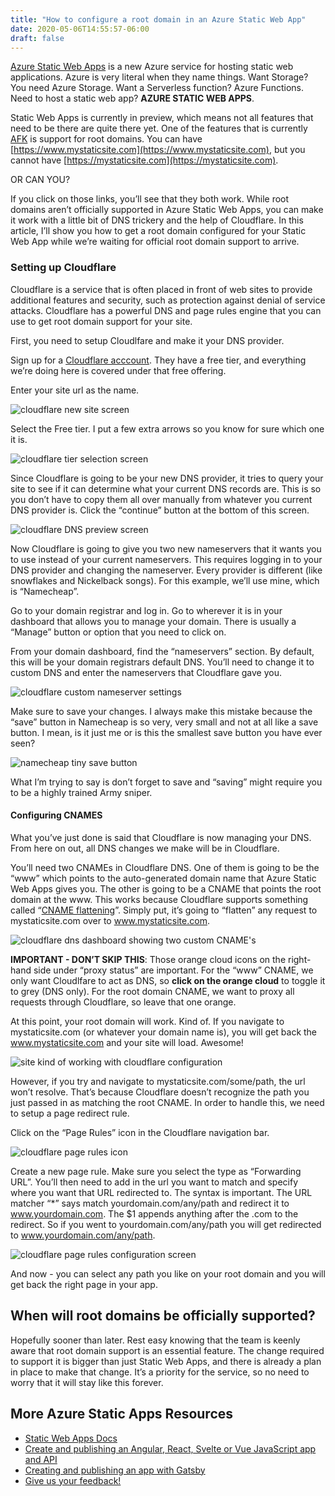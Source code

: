 ```yaml
---
title: "How to configure a root domain in an Azure Static Web App"
date: 2020-05-06T14:55:57-06:00
draft: false
---
```


[Azure Static Web Apps](https://docs.microsoft.com/en-us/azure/static-web-apps/?WT.mc_id=staticwebapps-docs-cxa) is a new Azure service for hosting static web applications. Azure is very literal when they name things. Want Storage? You need Azure Storage. Want a Serverless function? Azure Functions. Need to host a static web app? **AZURE STATIC WEB APPS**.

Static Web Apps is currently in preview, which means not all features that need to be there are quite there yet. One of the features that is currently [AFK](https://www.grammarly.com/blog/afk-meaning/) is support for root domains. You can have [https://www.mystaticsite.com](https://www.mystaticsite.com), but you cannot have [https://mystaticsite.com](https://mystaticsite.com).

OR CAN YOU?

If you click on those links, you’ll see that they both work. While root domains aren’t officially supported in Azure Static Web Apps, you can make it work with a little bit of DNS trickery and the help of Cloudflare. In this article, I’ll show you how to get a root domain configured for your Static Web App while we’re waiting for official root domain support to arrive.

### Setting up Cloudflare

Cloudflare is a service that is often placed in front of web sites to provide additional features and security, such as protection against denial of service attacks. Cloudflare has a powerful DNS and page rules engine that you can use to get root domain support for your site.

First, you need to setup Cloudlfare and make it your DNS provider.

Sign up for a [Cloudflare acccount](https://cloudflare.com). They have a free tier, and everything we’re doing here is covered under that free offering.

Enter your site url as the name.

![cloudflare new site screen](/media/static-site-root-domain/cloudflare-new-site.png)

Select the Free tier. I put a few extra arrows so you know for sure which one it is.

![cloudflare tier selection screen](/media/static-site-root-domain/free-account.png)

Since Cloudflare is going to be your new DNS provider, it tries to query your site to see if it can determine what your current DNS records are. This is so you don’t have to copy them all over manually from whatever you current DNS provider is. Click the “continue” button at the bottom of this screen.

![cloudflare DNS preview screen](/media/static-site-root-domain/cloudflare-continue.png)

Now Cloudflare is going to give you two new nameservers that it wants you to use instead of your current nameservers. This requires logging in to your DNS provider and changing the nameserver. Every provider is different (like snowflakes and Nickelback songs). For this example, we’ll use mine, which is “Namecheap”.

Go to your domain registrar and log in. Go to wherever it is in your dashboard that allows you to manage your domain. There is usually a “Manage” button or option that you need to click on.

From your domain dashboard, find the “nameservers” section. By default, this will be your domain registrars default DNS. You’ll need to change it to custom DNS and enter the nameservers that Cloudflare gave you.

![cloudflare custom nameserver settings](/media/static-site-root-domain/custom-dns.png)

Make sure to save your changes. I always make this mistake because the “save” button in Namecheap is so very, very small and not at all like a save button. I mean, is it just me or is this the smallest save button you have ever seen?

![namecheap tiny save button](/media/static-site-root-domain/tiny-save.png)

What I’m trying to say is don’t forget to save and “saving” might require you to be a highly trained Army sniper.

#### Configuring CNAMES

What you’ve just done is said that Cloudflare is now managing your DNS. From here on out, all DNS changes we make will be in Cloudflare.

You’ll need two CNAMEs in Cloudflare DNS. One of them is going to be the “www” which points to the auto-generated domain name that Azure Static Web Apps gives you. The other is going to be a CNAME that points the root domain at the www. This works because Cloudflare supports something called “[CNAME flattening](https://support.cloudflare.com/hc/en-us/articles/200169056-Understand-and-configure-CNAME-Flattening)”. Simply put, it’s going to “flatten” any request to mystaticsite.com over to www.mystaticsite.com.

![cloudflare dns dashboard showing two custom CNAME's](/media/static-site-root-domain/two-cnames.png)

**IMPORTANT - DON’T SKIP THIS**: Those orange cloud icons on the right-hand side under “proxy status” are important. For the “www” CNAME, we only want Cloudlfare to act as DNS, so **click on the orange cloud** to toggle it to grey (DNS only). For the root domain CNAME, we want to proxy all requests through Cloudflare, so leave that one orange.

At this point, your root domain will work. Kind of. If you navigate to mystaticsite.com (or whatever your domain name is), you will get back the www.mystaticsite.com and your site will load. Awesome!

![site kind of working with cloudflare configuration](/media/static-site-root-domain/kinda-working.png)

However, if you try and navigate to mystaticsite.com/some/path, the url won’t resolve. That’s because Cloudflare doesn’t recognize the path you just passed in as matching the root CNAME. In order to handle this, we need to setup a page redirect rule.

Click on the “Page Rules” icon in the Cloudflare navigation bar.

![cloudflare page rules icon](/media/static-site-root-domain/page-rules-icon.png)

Create a new page rule. Make sure you select the type as “Forwarding URL”. You’ll then need to add in the url you want to match and specify where you want that URL redirected to. The syntax is important. The URL matcher “*” says match yourdomain.com/any/path and redirect it to www.yourdomain.com. The $1 appends anything after the .com to the redirect. So if you went to yourdomain.com/any/path you will get redirected to www.yourdomain.com/any/path.

![cloudflare page rules configuration screen](/media/static-site-root-domain/page-rules-screen.png)

And now - you can select any path you like on your root domain and you will get back the right page in your app.

## When will root domains be officially supported?

Hopefully sooner than later. Rest easy knowing that the team is keenly aware that root domain support is an essential feature. The change required to support it is bigger than just Static Web Apps, and there is already a plan in place to make that change. It’s a priority for the service, so no need to worry that it will stay like this forever.

## More Azure Static Apps Resources

*   [Static Web Apps Docs](https://docs.microsoft.com/en-us/azure/static-web-apps/?WT.mc_id=staticwebapps-docs-cxa)
*   [Create and publishing an Angular, React, Svelte or Vue JavaScript app and API](https://docs.microsoft.com/en-us/learn/modules/publish-app-service-static-web-app-api/?WT.mc_id=staticwebapps-frameworks-cxa)
*   [Creating and publishing an app with Gatsby](https://docs.microsoft.com/en-us/learn/modules/create-deploy-static-webapp-gatsby-app-service/?WT.mc_id=staticwebapps-sitegen-cxa)
*   [Give us your feedback!](https://github.com/Azure/static-web-apps)